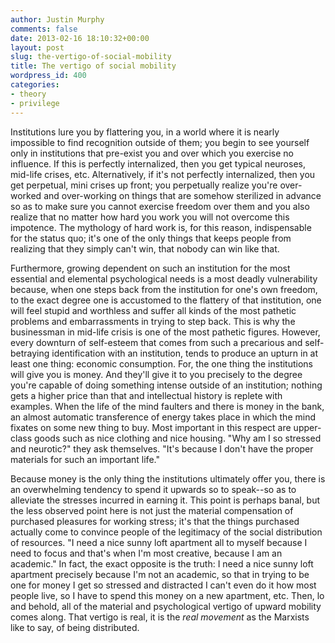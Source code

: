 ```yaml
---
author: Justin Murphy
comments: false
date: 2013-02-16 18:10:32+00:00
layout: post
slug: the-vertigo-of-social-mobility
title: The vertigo of social mobility
wordpress_id: 400
categories:
- theory
- privilege
---
```


Institutions lure you by flattering you, in a world where it is nearly impossible to find recognition outside of them; you begin to see yourself only in institutions that pre-exist you and over which you exercise no influence. If this is perfectly internalized, then you get typical neuroses, mid-life crises, etc. Alternatively, if it's not perfectly internalized, then you get perpetual, mini crises up front; you perpetually realize you're over-worked and over-working on things that are somehow sterilized in advance so as to make sure you cannot exercise freedom over them and you also realize that no matter how hard you work you will not overcome this impotence. The mythology of hard work is, for this reason, indispensable for the status quo; it's one of the only things that keeps people from realizing that they simply can't win, that nobody can win like that.

Furthermore, growing dependent on such an institution for the most essential and elemental psychological needs is a most deadly vulnerability because, when one steps back from the institution for one's own freedom, to the exact degree one is accustomed to the flattery of that institution, one will feel stupid and worthless and suffer all kinds of the most pathetic problems and embarrassments in trying to step back. This is why the businessman in mid-life crisis is one of the most pathetic figures. However, every downturn of self-esteem that comes from such a precarious and self-betraying identification with an institution, tends to produce an upturn in at least one thing: economic consumption. For, the one thing the institutions will give you is money. And they'll give it to you precisely to the degree you're capable of doing something intense outside of an institution; nothing gets a higher price than that and intellectual history is replete with examples. When the life of the mind faulters and there is money in the bank, an almost automatic transference of energy takes place in which the mind fixates on some new thing to buy. Most important in this respect are upper-class goods such as nice clothing and nice housing. "Why am I so stressed and neurotic?" they ask themselves. "It's because I don't have the proper materials for such an important life." 

Because money is the only thing the institutions ultimately offer you, there is an overwhelming tendency to spend it upwards so to speak--so as to alleviate the stresses incurred in earning it. This point is perhaps banal, but the less observed point here is not just the material compensation of purchased pleasures for working stress; it's that the things purchased actually come to convince people of the legitimacy of the social distribution of resources. "I need a nice sunny loft apartment all to myself because I need to focus and that's when I'm most creative, because I am an academic." In fact, the exact opposite is the truth: I need a nice sunny loft apartment precisely because I'm not an academic, so that in trying to be one for money I get so stressed and distracted I can't even do it how most people live, so I have to spend this money on a new apartment, etc. Then, lo and behold, all of the material and psychological vertigo of upward mobility comes along. That vertigo is real, it is the _real movement_ as the Marxists like to say, of being distributed.